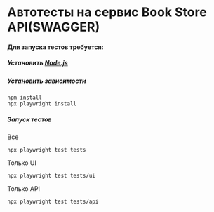 # Автотесты на сервис Book Store API(SWAGGER)
#### Для запуска тестов требуется:
##### Установить [Node.js](https://nodejs.org/)
##### Установить зависимости
```
npm install
npx playwright install
```

##### Запуск тестов
Все
```
npx playwright test tests
```
Только UI
```
npx playwright test tests/ui
```
Только API
```
npx playwright test tests/api
```